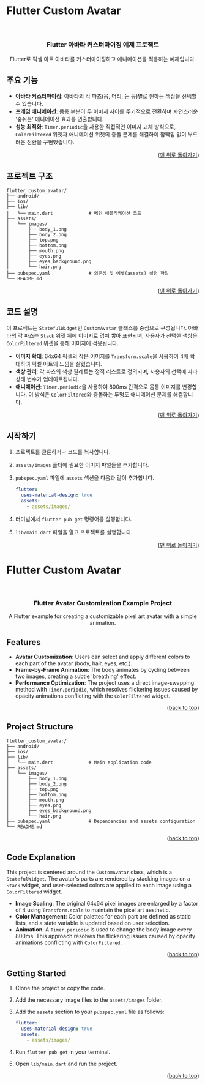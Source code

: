 <a id="readme-top"></a>

# Flutter Custom Avatar

<br />
<div align="center">
  <h3 align="center">Flutter 아바타 커스터마이징 예제 프로젝트</h3>

  <p align="center">
    Flutter로 픽셀 아트 아바타를 커스터마이징하고 애니메이션을 적용하는 예제입니다.
    <br />
  </p>
</div>

## 주요 기능

* **아바타 커스터마이징**: 아바타의 각 파츠(몸, 머리, 눈 등)별로 원하는 색상을 선택할 수 있습니다.
* **프레임 애니메이션**: 몸통 부분이 두 이미지 사이를 주기적으로 전환하며 자연스러운 '숨쉬는' 애니메이션 효과를 연출합니다.
* **성능 최적화**: `Timer.periodic`을 사용한 직접적인 이미지 교체 방식으로, `ColorFiltered` 위젯과 애니메이션 위젯의 충돌 문제를 해결하여 깜빡임 없이 부드러운 전환을 구현했습니다.

<p align="right">(<a href="#readme-top">맨 위로 돌아가기</a>)</p>

## 프로젝트 구조

```
flutter_custom_avatar/
├── android/
├── ios/
├── lib/
│   └── main.dart             # 메인 애플리케이션 코드
├── assets/
│   └── images/
│       ├── body_1.png
│       ├── body_2.png
│       ├── top.png
│       ├── bottom.png
│       ├── mouth.png
│       ├── eyes.png
│       ├── eyes_background.png
│       └── hair.png
├── pubspec.yaml              # 의존성 및 에셋(assets) 설정 파일
└── README.md
```

<p align="right">(<a href="#readme-top">맨 위로 돌아가기</a>)</p>

## 코드 설명

이 프로젝트는 `StatefulWidget`인 `CustomAvatar` 클래스를 중심으로 구성됩니다. 아바타의 각 파츠는 `Stack` 위젯 위에 이미지로 겹쳐 쌓아 표현되며, 사용자가 선택한 색상은 `ColorFiltered` 위젯을 통해 이미지에 적용됩니다.

-   **이미지 확대**: 64x64 픽셀의 작은 이미지를 `Transform.scale`을 사용하여 4배 확대하여 픽셀 아트의 느낌을 살렸습니다.
-   **색상 관리**: 각 파츠의 색상 팔레트는 정적 리스트로 정의되며, 사용자의 선택에 따라 상태 변수가 업데이트됩니다.
-   **애니메이션**: `Timer.periodic`을 사용하여 800ms 간격으로 몸통 이미지를 변경합니다. 이 방식은 `ColorFiltered`와 충돌하는 투명도 애니메이션 문제를 해결합니다.

<p align="right">(<a href="#readme-top">맨 위로 돌아가기</a>)</p>

## 시작하기

1.  프로젝트를 클론하거나 코드를 복사합니다.
2.  `assets/images` 폴더에 필요한 이미지 파일들을 추가합니다.
3.  `pubspec.yaml` 파일에 `assets` 섹션을 다음과 같이 추가합니다.

    ```yaml
    flutter:
      uses-material-design: true
      assets:
        - assets/images/
    ```

4.  터미널에서 `flutter pub get` 명령어를 실행합니다.
5.  `lib/main.dart` 파일을 열고 프로젝트를 실행합니다.

<p align="right">(<a href="#readme-top">맨 위로 돌아가기</a>)</p>

<a id="readme-top"></a>

# Flutter Custom Avatar

<br />
<div align="center">
  <h3 align="center">Flutter Avatar Customization Example Project</h3>

  <p align="center">
    A Flutter example for creating a customizable pixel art avatar with a simple animation.
    <br />
  </p>
</div>

## Features

* **Avatar Customization**: Users can select and apply different colors to each part of the avatar (body, hair, eyes, etc.).
* **Frame-by-Frame Animation**: The body animates by cycling between two images, creating a subtle 'breathing' effect.
* **Performance Optimization**: The project uses a direct image-swapping method with `Timer.periodic`, which resolves flickering issues caused by opacity animations conflicting with the `ColorFiltered` widget.

<p align="right">(<a href="#readme-top">back to top</a>)</p>

## Project Structure

```
flutter_custom_avatar/
├── android/
├── ios/
├── lib/
│   └── main.dart             # Main application code
├── assets/
│   └── images/
│       ├── body_1.png
│       ├── body_2.png
│       ├── top.png
│       ├── bottom.png
│       ├── mouth.png
│       ├── eyes.png
│       ├── eyes_background.png
│       └── hair.png
├── pubspec.yaml              # Dependencies and assets configuration
└── README.md
```

<p align="right">(<a href="#readme-top">back to top</a>)</p>

## Code Explanation

This project is centered around the `CustomAvatar` class, which is a `StatefulWidget`. The avatar's parts are rendered by stacking images on a `Stack` widget, and user-selected colors are applied to each image using a `ColorFiltered` widget.

-   **Image Scaling**: The original 64x64 pixel images are enlarged by a factor of 4 using `Transform.scale` to maintain the pixel art aesthetic.
-   **Color Management**: Color palettes for each part are defined as static lists, and a state variable is updated based on user selection.
-   **Animation**: A `Timer.periodic` is used to change the body image every 800ms. This approach resolves the flickering issues caused by opacity animations conflicting with `ColorFiltered`.

<p align="right">(<a href="#readme-top">back to top</a>)</p>

## Getting Started

1.  Clone the project or copy the code.
2.  Add the necessary image files to the `assets/images` folder.
3.  Add the `assets` section to your `pubspec.yaml` file as follows:

    ```yaml
    flutter:
      uses-material-design: true
      assets:
        - assets/images/
    ```

4.  Run `flutter pub get` in your terminal.
5.  Open `lib/main.dart` and run the project.

<p align="right">(<a href="#readme-top">back to top</a>)</p>